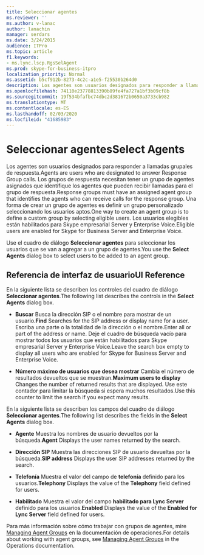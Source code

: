 ```yaml
---
title: Seleccionar agentes
ms.reviewer: ''
ms.author: v-lanac
author: lanachin
manager: serdars
ms.date: 3/24/2015
audience: ITPro
ms.topic: article
f1.keywords:
- ms.lync.lscp.RgsSelAgent
ms.prod: skype-for-business-itpro
localization_priority: Normal
ms.assetid: b5cf912b-8273-4c2c-a1e5-f25530b264d0
description: Los agentes son usuarios designados para responder a llamadas grupales de respuesta. Los grupos de respuesta necesitan tener un grupo de agentes asignados que identifique los agentes que pueden recibir llamadas para el grupo de respuesta. Una forma de crear un grupo de agentes es definir un grupo personalizado seleccionando los usuarios aptos. Los usuarios elegibles están habilitados para Skype empresarial Server y Enterprise Voice.
ms.openlocfilehash: 74110e23778813390b89fe4fa727a1bf3b09cf8b
ms.sourcegitcommit: 19f534bfafbc74dbc2d381672b0650a3733cb982
ms.translationtype: MT
ms.contentlocale: es-ES
ms.lasthandoff: 02/03/2020
ms.locfileid: "41685983"
---
```

# <a name="select-agents"></a><span data-ttu-id="efccf-106">Seleccionar agentes</span><span class="sxs-lookup"><span data-stu-id="efccf-106">Select Agents</span></span>

<span data-ttu-id="efccf-107">Los agentes son usuarios designados para responder a llamadas grupales de respuesta.</span><span class="sxs-lookup"><span data-stu-id="efccf-107">Agents are users who are designated to answer Response Group calls.</span></span> <span data-ttu-id="efccf-108">Los grupos de respuesta necesitan tener un grupo de agentes asignados que identifique los agentes que pueden recibir llamadas para el grupo de respuesta.</span><span class="sxs-lookup"><span data-stu-id="efccf-108">Response groups must have an assigned agent group that identifies the agents who can receive calls for the response group.</span></span> <span data-ttu-id="efccf-109">Una forma de crear un grupo de agentes es definir un grupo personalizado seleccionando los usuarios aptos.</span><span class="sxs-lookup"><span data-stu-id="efccf-109">One way to create an agent group is to define a custom group by selecting eligible users.</span></span> <span data-ttu-id="efccf-110">Los usuarios elegibles están habilitados para Skype empresarial Server y Enterprise Voice.</span><span class="sxs-lookup"><span data-stu-id="efccf-110">Eligible users are enabled for Skype for Business Server and Enterprise Voice.</span></span>

<span data-ttu-id="efccf-111">Use el cuadro de diálogo **Seleccionar agentes** para seleccionar los usuarios que se van a agregar a un grupo de agentes.</span><span class="sxs-lookup"><span data-stu-id="efccf-111">You use the **Select Agents** dialog box to select users to be added to an agent group.</span></span>

## <a name="ui-reference"></a><span data-ttu-id="efccf-112">Referencia de interfaz de usuario</span><span class="sxs-lookup"><span data-stu-id="efccf-112">UI Reference</span></span>

<span data-ttu-id="efccf-113">En la siguiente lista se describen los controles del cuadro de diálogo **Seleccionar agentes**.</span><span class="sxs-lookup"><span data-stu-id="efccf-113">The following list describes the controls in the **Select Agents** dialog box.</span></span>

- <span data-ttu-id="efccf-114">**Buscar** Busca la dirección SIP o el nombre para mostrar de un usuario.</span><span class="sxs-lookup"><span data-stu-id="efccf-114">**Find** Searches for the SIP address or display name for a user.</span></span> <span data-ttu-id="efccf-115">Escriba una parte o la totalidad de la dirección o el nombre.</span><span class="sxs-lookup"><span data-stu-id="efccf-115">Enter all or part of the address or name.</span></span> <span data-ttu-id="efccf-116">Deje el cuadro de búsqueda vacío para mostrar todos los usuarios que están habilitados para Skype empresarial Server y Enterprise Voice.</span><span class="sxs-lookup"><span data-stu-id="efccf-116">Leave the search box empty to display all users who are enabled for Skype for Business Server and Enterprise Voice.</span></span>

- <span data-ttu-id="efccf-117">**Número máximo de usuarios que desea mostrar** Cambia el número de resultados devueltos que se muestran.</span><span class="sxs-lookup"><span data-stu-id="efccf-117">**Maximum users to display** Changes the number of returned results that are displayed.</span></span> <span data-ttu-id="efccf-118">Use este contador para limitar la búsqueda si espera muchos resultados.</span><span class="sxs-lookup"><span data-stu-id="efccf-118">Use this counter to limit the search if you expect many results.</span></span>

<span data-ttu-id="efccf-119">En la siguiente lista se describen los campos del cuadro de diálogo **Seleccionar agentes**.</span><span class="sxs-lookup"><span data-stu-id="efccf-119">The following list describes the fields in the **Select Agents** dialog box.</span></span>

- <span data-ttu-id="efccf-120">**Agente** Muestra los nombres de usuario devueltos por la búsqueda.</span><span class="sxs-lookup"><span data-stu-id="efccf-120">**Agent** Displays the user names returned by the search.</span></span>

- <span data-ttu-id="efccf-121">**Dirección SIP** Muestra las direcciones SIP de usuario devueltas por la búsqueda.</span><span class="sxs-lookup"><span data-stu-id="efccf-121">**SIP address** Displays the user SIP addresses returned by the search.</span></span>

- <span data-ttu-id="efccf-122">**Telefonía** Muestra el valor del campo de **telefonía** definido para los usuarios.</span><span class="sxs-lookup"><span data-stu-id="efccf-122">**Telephony** Displays the value of the **Telephony** field defined for users.</span></span>

- <span data-ttu-id="efccf-123">**Habilitado** Muestra el valor del campo **habilitado para Lync Server** definido para los usuarios.</span><span class="sxs-lookup"><span data-stu-id="efccf-123">**Enabled** Displays the value of the **Enabled for Lync Server** field defined for users.</span></span>

<span data-ttu-id="efccf-124">Para más información sobre cómo trabajar con grupos de agentes, mire [Managing Agent Groups](https://technet.microsoft.com/library/36084cdc-38f1-4c45-922f-f81c7e86210c.aspx) en la documentación de operaciones.</span><span class="sxs-lookup"><span data-stu-id="efccf-124">For details about working with agent groups, see [Managing Agent Groups](https://technet.microsoft.com/library/36084cdc-38f1-4c45-922f-f81c7e86210c.aspx) in the Operations documentation.</span></span>


